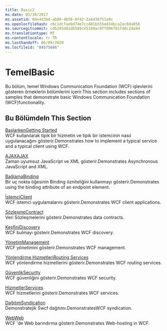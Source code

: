 ```yaml
---
title: Basic2
ms.date: 03/30/2017
ms.assetid: 04e4d3bd-ab89-4b50-8f42-2a4430751a9c
ms.openlocfilehash: c6c1dcfaebd74e7cc401b555e834bca2ac8da856
ms.sourcegitcommit: cdb295dd1db589ce5169ac9ff096f01fd0c2da9d
ms.translationtype: MT
ms.contentlocale: tr-TR
ms.lasthandoff: 06/09/2020
ms.locfileid: "84575686"
---
```

# <a name="basic"></a><span data-ttu-id="83dbb-102">Temel</span><span class="sxs-lookup"><span data-stu-id="83dbb-102">Basic</span></span>
<span data-ttu-id="83dbb-103">Bu bölüm, temel Windows Communication Foundation (WCF) işlevlerini gösteren örneklerin bölümlerini içerir.</span><span class="sxs-lookup"><span data-stu-id="83dbb-103">This section includes sections of samples that demonstrate basic Windows Communication Foundation (WCF)functionality.</span></span>  
  
## <a name="in-this-section"></a><span data-ttu-id="83dbb-104">Bu Bölümde</span><span class="sxs-lookup"><span data-stu-id="83dbb-104">In This Section</span></span>  
 [<span data-ttu-id="83dbb-105">Başlarken</span><span class="sxs-lookup"><span data-stu-id="83dbb-105">Getting Started</span></span>](getting-started-sample.md)  
 <span data-ttu-id="83dbb-106">WCF kullanılarak tipik bir hizmetin ve tipik bir istemcinin nasıl uygulanacağını gösterir.</span><span class="sxs-lookup"><span data-stu-id="83dbb-106">Demonstrates how to implement a typical service and a typical client using WCF.</span></span>  
  
 [<span data-ttu-id="83dbb-107">AJAX</span><span class="sxs-lookup"><span data-stu-id="83dbb-107">AJAX</span></span>](ajax.md)  
 <span data-ttu-id="83dbb-108">Zaman uyumsuz JavaScript ve XML gösterir.</span><span class="sxs-lookup"><span data-stu-id="83dbb-108">Demonstrates Asynchronous JavaScript and XML.</span></span>  
  
 [<span data-ttu-id="83dbb-109">Bağlama</span><span class="sxs-lookup"><span data-stu-id="83dbb-109">Binding</span></span>](binding.md)  
 <span data-ttu-id="83dbb-110">Bir uç nokta öğesinin Binding özniteliğini kullanmayı gösterir.</span><span class="sxs-lookup"><span data-stu-id="83dbb-110">Demonstrates using the binding attribute of an endpoint element.</span></span>  
  
 [<span data-ttu-id="83dbb-111">İstemci</span><span class="sxs-lookup"><span data-stu-id="83dbb-111">Client</span></span>](client.md)  
 <span data-ttu-id="83dbb-112">WCF istemci uygulamalarını gösterir.</span><span class="sxs-lookup"><span data-stu-id="83dbb-112">Demonstrates WCF client applications.</span></span>  
  
 [<span data-ttu-id="83dbb-113">Sözleşme</span><span class="sxs-lookup"><span data-stu-id="83dbb-113">Contract</span></span>](contract.md)  
 <span data-ttu-id="83dbb-114">Veri Sözleşmelerini gösterir.</span><span class="sxs-lookup"><span data-stu-id="83dbb-114">Demonstrates data contracts.</span></span>  
  
 [<span data-ttu-id="83dbb-115">Keşfini</span><span class="sxs-lookup"><span data-stu-id="83dbb-115">Discovery</span></span>](discovery-samples.md)  
 <span data-ttu-id="83dbb-116">WCF bulmayı gösterir.</span><span class="sxs-lookup"><span data-stu-id="83dbb-116">Demonstrates WCF discovery.</span></span>  
  
 [<span data-ttu-id="83dbb-117">Yönetim</span><span class="sxs-lookup"><span data-stu-id="83dbb-117">Management</span></span>](management.md)  
 <span data-ttu-id="83dbb-118">WCF yönetimini gösterir.</span><span class="sxs-lookup"><span data-stu-id="83dbb-118">Demonstrates WCF management.</span></span>  
  
 [<span data-ttu-id="83dbb-119">Yönlendirme Hizmetleri</span><span class="sxs-lookup"><span data-stu-id="83dbb-119">Routing Services</span></span>](routing-services.md)  
 <span data-ttu-id="83dbb-120">WCF yönlendirme hizmetlerini gösterir.</span><span class="sxs-lookup"><span data-stu-id="83dbb-120">Demonstrates WCF routing services.</span></span>  
  
 [<span data-ttu-id="83dbb-121">Güvenlik</span><span class="sxs-lookup"><span data-stu-id="83dbb-121">Security</span></span>](security-in-wcf.md)  
 <span data-ttu-id="83dbb-122">WCF güvenliğini gösterir.</span><span class="sxs-lookup"><span data-stu-id="83dbb-122">Demonstrates WCF security.</span></span>  
  
 [<span data-ttu-id="83dbb-123">Hizmetler</span><span class="sxs-lookup"><span data-stu-id="83dbb-123">Services</span></span>](services.md)  
 <span data-ttu-id="83dbb-124">WCF hizmetlerini gösterir.</span><span class="sxs-lookup"><span data-stu-id="83dbb-124">Demonstrates WCF services.</span></span>  
  
 [<span data-ttu-id="83dbb-125">Dağıtım</span><span class="sxs-lookup"><span data-stu-id="83dbb-125">Syndication</span></span>](syndication.md)  
 <span data-ttu-id="83dbb-126">Demonstratejik Swcf dağıtımı.</span><span class="sxs-lookup"><span data-stu-id="83dbb-126">DemonstratesWCF syndication.</span></span>  
  
 [<span data-ttu-id="83dbb-127">Web</span><span class="sxs-lookup"><span data-stu-id="83dbb-127">Web</span></span>](web.md)  
 <span data-ttu-id="83dbb-128">WCF 'de Web barındırma gösterir.</span><span class="sxs-lookup"><span data-stu-id="83dbb-128">Demonstrates Web-hosting in WCF.</span></span>
